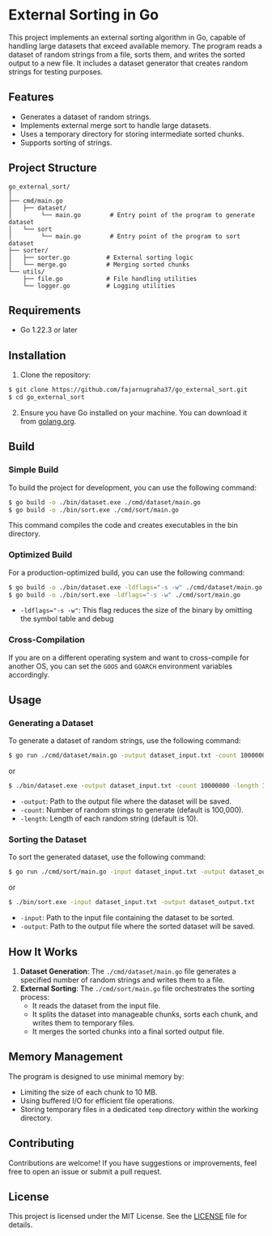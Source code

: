 # External Sorting in Go

This project implements an external sorting algorithm in Go, capable of handling large datasets that exceed available memory. The program reads a dataset of random strings from a file, sorts them, and writes the sorted output to a new file. It includes a dataset generator that creates random strings for testing purposes.

## Features

- Generates a dataset of random strings.
- Implements external merge sort to handle large datasets.
- Uses a temporary directory for storing intermediate sorted chunks.
- Supports sorting of strings.

## Project Structure
    go_external_sort/
    │
    ├── cmd/main.go                
    │   ├── dataset/
    │        └── main.go        # Entry point of the program to generate dataset
    │   └── sort
    │        └── main.go        # Entry point of the program to sort dataset
    ├── sorter/
    │   ├── sorter.go          # External sorting logic
    │   └── merge.go           # Merging sorted chunks
    └── utils/
        ├── file.go            # File handling utilities
        └── logger.go          # Logging utilities

## Requirements

- Go 1.22.3 or later

## Installation

1. Clone the repository:
```bash
$ git clone https://github.com/fajarnugraha37/go_external_sort.git 
$ cd go_external_sort
```

2. Ensure you have Go installed on your machine. You can download it from [golang.org](https://go.dev/dl/).

## Build

### Simple Build

To build the project for development, you can use the following command:
```bash
$ go build -o ./bin/dataset.exe ./cmd/dataset/main.go
$ go build -o ./bin/sort.exe ./cmd/sort/main.go
```
This command compiles the code and creates executables in the bin directory.

### Optimized Build

For a production-optimized build, you can use the following command:
```bash
$ go build -o ./bin/dataset.exe -ldflags="-s -w" ./cmd/dataset/main.go
$ go build -o ./bin/sort.exe -ldflags="-s -w" ./cmd/sort/main.go
```
- `-ldflags="-s -w"`: This flag reduces the size of the binary by omitting the symbol table and debug

### Cross-Compilation

If you are on a different operating system and want to cross-compile for another OS, you can set the `GOOS` and `GOARCH` environment variables accordingly.

## Usage

### Generating a Dataset

To generate a dataset of random strings, use the following command:
```bash
$ go run ./cmd/dataset/main.go -output dataset_input.txt -count 10000000 -length 16
```
or
```bash
$ ./bin/dataset.exe -output dataset_input.txt -count 10000000 -length 16
```
- `-output`: Path to the output file where the dataset will be saved.
- `-count`: Number of random strings to generate (default is 100,000).
- `-length`: Length of each random string (default is 10).

### Sorting the Dataset

To sort the generated dataset, use the following command:
```bash
$ go run ./cmd/sort/main.go -input dataset_input.txt -output dataset_output.txt
```
or
```bash
$ ./bin/sort.exe -input dataset_input.txt -output dataset_output.txt
```
- `-input`: Path to the input file containing the dataset to be sorted.
- `-output`: Path to the output file where the sorted dataset will be saved.

## How It Works

1. **Dataset Generation**: The `./cmd/dataset/main.go` file generates a specified number of random strings and writes them to a file.
2. **External Sorting**: The `./cmd/sort/main.go` file orchestrates the sorting process:
   - It reads the dataset from the input file.
   - It splits the dataset into manageable chunks, sorts each chunk, and writes them to temporary files.
   - It merges the sorted chunks into a final sorted output file.

## Memory Management

The program is designed to use minimal memory by:
- Limiting the size of each chunk to 10 MB.
- Using buffered I/O for efficient file operations.
- Storing temporary files in a dedicated `temp` directory within the working directory.

## Contributing

Contributions are welcome! If you have suggestions or improvements, feel free to open an issue or submit a pull request.

## License

This project is licensed under the MIT License. See the [LICENSE](LICENSE) file for details.
